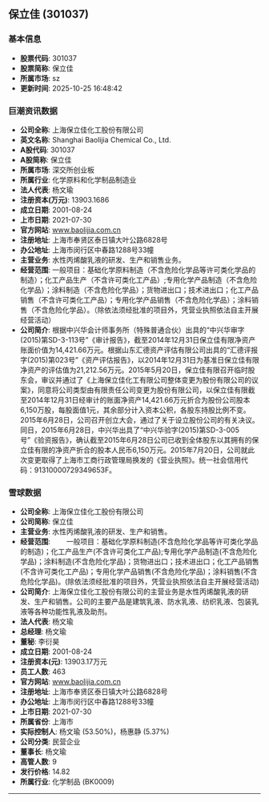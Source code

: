 ## 保立佳 (301037)

### 基本信息

- **股票代码**: 301037
- **股票简称**: 保立佳
- **所属市场**: sz
- **更新时间**: 2025-10-25 16:48:42

### 巨潮资讯数据

- **公司全称**: 上海保立佳化工股份有限公司
- **英文名称**: Shanghai Baolijia Chemical Co., Ltd.
- **A股代码**: 301037
- **A股简称**: 保立佳
- **所属市场**: 深交所创业板
- **所属行业**: 化学原料和化学制品制造业
- **法人代表**: 杨文瑜
- **注册资本(万元)**: 13903.1686
- **成立日期**: 2001-08-24
- **上市日期**: 2021-07-30
- **官方网站**: www.baolijia.com.cn
- **注册地址**: 上海市奉贤区泰日镇大叶公路6828号
- **办公地址**: 上海市闵行区中春路1288号33幢
- **主营业务**: 水性丙烯酸乳液的研发、生产和销售业务。
- **经营范围**: 一般项目：基础化学原料制造（不含危险化学品等许可类化学品的制造）；化工产品生产（不含许可类化工产品）;专用化学产品制造（不含危险化学品）；涂料制造（不含危险化学品）；货物进出口；技术进出口；化工产品销售（不含许可类化工产品）；专用化学产品销售（不含危险化学品）；涂料销售（不含危险化学品）。（除依法须经批准的项目外，凭营业执照依法自主开展经营活动）
- **公司简介**: 根据中兴华会计师事务所（特殊普通合伙）出具的“中兴华审字(2015)第SD-3-113号”《审计报告》，截至2014年12月31日保立佳有限净资产账面价值为14,421.66万元。根据山东汇德资产评估有限公司出具的“汇德评报字(2015)第023号”《资产评估报告》，以2014年12月31日为基准日保立佳有限净资产的评估值为21,212.56万元。2015年5月20日，保立佳有限召开临时股东会，审议并通过了《上海保立佳化工有限公司整体变更为股份有限公司的议案》，同意将公司类型由有限责任公司变更为股份有限公司，以保立佳有限截至2014年12月31日经审计的账面净资产14,421.66万元折合为股份公司股本6,150万股，每股面值1元，其余部分计入资本公积，各股东持股比例不变。2015年6月28日，公司召开创立大会，通过了关于设立股份公司的有关决议。同日，2015年6月28日，中兴华出具了“中兴华验字(2015)第SD-3-005号”《验资报告》，确认截至2015年6月28日公司已收到全体股东以其拥有的保立佳有限的净资产折合的股本人民币6,150万元。2015年7月20日，公司就此次变更取得了上海市工商行政管理局换发的《营业执照》。统一社会信用代码：91310000729349653F。

### 雪球数据

- **公司全称**: 上海保立佳化工股份有限公司
- **公司简称**: 保立佳
- **主营业务**: 水性丙烯酸乳液的研发、生产和销售。
- **经营范围**: 　　一般项目：基础化学原料制造(不含危险化学品等许可类化学品的制造)；化工产品生产(不含许可类化工产品);专用化学产品制造(不含危险化学品)；涂料制造(不含危险化学品)；货物进出口；技术进出口；化工产品销售(不含许可类化工产品)；专用化学产品销售(不含危险化学品)；涂料销售(不含危险化学品)。(除依法须经批准的项目外，凭营业执照依法自主开展经营活动)
- **公司简介**: 上海保立佳化工股份有限公司的主营业务是水性丙烯酸乳液的研发、生产和销售。公司的主要产品是建筑乳液、防水乳液、纺织乳液、包装乳液等各种功能性乳液及助剂。
- **法人代表**: 杨文瑜
- **总经理**: 杨文瑜
- **董秘**: 李衍昊
- **成立日期**: 2001-08-24
- **注册资本(元)**: 13903.17万元
- **员工人数**: 463
- **官方网站**: www.baolijia.com.cn
- **注册地址**: 上海市奉贤区泰日镇大叶公路6828号
- **办公地址**: 上海市闵行区中春路1288号33幢
- **上市日期**: 2021-07-30
- **所属省份**: 上海市
- **实际控制人**: 杨文瑜 (53.50%)，杨惠静 (5.37%)
- **公司分类**: 民营企业
- **董事长**: 杨文瑜
- **高管人数**: 9
- **发行价格**: 14.82
- **所属行业**: 化学制品 (BK0009)

---
